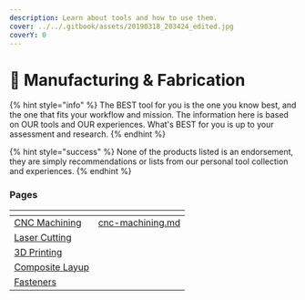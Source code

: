 ```yaml
---
description: Learn about tools and how to use them.
cover: ../../.gitbook/assets/20190318_203424_edited.jpg
coverY: 0
---
```


# 🔧 Manufacturing & Fabrication

{% hint style="info" %}
The BEST tool for you is the one you know best, and the one that fits your workflow and mission. The information here is based on OUR tools and OUR experiences. What's BEST for you is up to your assessment and research.
{% endhint %}

{% hint style="success" %}
None of the products listed is an endorsement, they are simply recommendations or lists from our personal tool collection and experiences.&#x20;
{% endhint %}

### Pages

<table data-view="cards"><thead><tr><th></th><th data-hidden data-card-target data-type="content-ref"></th></tr></thead><tbody><tr><td><a href="cnc-machining.md">CNC Machining</a></td><td><a href="cnc-machining.md">cnc-machining.md</a></td></tr><tr><td><a href="laser-cutting.md">Laser Cutting</a></td><td></td></tr><tr><td><a href="3d-printing/">3D Printing</a></td><td></td></tr><tr><td><a href="composite-layups.md">Composite Layup</a></td><td></td></tr><tr><td><a href="fasteners.md">Fasteners</a></td><td></td></tr></tbody></table>
